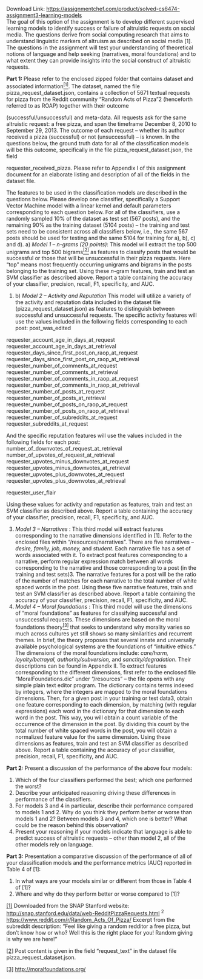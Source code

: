 Download Link: https://assignmentchef.com/product/solved-cs6474-assignment3-learning-models
<br>
The goal of this option of the assignment is to develop different supervised learning models to identify success or failure of altruistic requests on social media. The questions derive from social computing research that aims to understand linguistic markers of altruism as described on social media [1]. The questions in the assignment will test your understanding of theoretical notions of language and help seeking (narratives, moral foundations) and to what extent they can provide insights into the social construct of altruistic requests.

<strong>Part 1: </strong>Please refer to the enclosed zipped folder that contains dataset and associated information<a href="#_ftn1" name="_ftnref1"><sup>[1]</sup></a>. The dataset, named the file pizza_request_dataset.json, contains a collection of 5671 textual requests for pizza from the Reddit community “Random Acts of Pizza”2 (henceforth referred to as ROAP) together with their outcome

(successful/unsuccessful) and meta-data. All requests ask for the same altruistic request: a free pizza, and span the timeframe December 8, 2010 to September 29, 2013. The outcome of each request – whether its author received a pizza (successful) or not (unsuccessful) – is known. In the questions below, the ground truth data for all of the classification models will be this outcome, specifically in the file pizza_request_dataset.json, the field

requester_received_pizza. Please refer to Appendix I of this assignment document for an elaborate listing and description of all of the fields in the dataset file.

The features to be used in the classification models are described in the questions below. Please develop one classifier, specifically a Support Vector Machine model with a linear kernel and default parameters corresponding to each question below. For all of the classifiers, use a randomly sampled 10% of the dataset as test set (567 posts), and the remaining 90% as the training dataset (5104 posts) – the training and test sets need to be consistent across all classifiers below, i.e., the same 567 posts should be used for testing and the same 5104 for training for a), b), c) and d).  a) <em>Model 1 – n-grams (20 points)</em>: This model will extract the top 500 unigrams and top 500 bigrams<a href="#_ftn2" name="_ftnref2"><sup>[2]</sup></a> as features to classify posts that would be successful or those that will be unsuccessful in their pizza requests. Here “top” means most frequently occurring unigrams and bigrams in the posts belonging to the training set. Using these <em>n</em>-gram features, train and test an SVM classifier as described above. Report a table containing the accuracy of your classifier, precision, recall, F1, specificity, and AUC.

<ol>

 <li>b) <em>Model 2 – Activity and Reputation </em>This model will utilize a variety of the activity and reputation data included in the dataset file (pizza_request_dataset.json) as features to distinguish between successful and unsuccessful requests. The specific activity features will use the values included in the following fields corresponding to each post: post_was_edited</li>

</ol>

requester_account_age_in_days_at_request requester_account_age_in_days_at_retrieval requester_days_since_first_post_on_raop_at_request requester_days_since_first_post_on_raop_at_retrieval requester_number_of_comments_at_request requester_number_of_comments_at_retrieval requester_number_of_comments_in_raop_at_request requester_number_of_comments_in_raop_at_retrieval requester_number_of_posts_at_request requester_number_of_posts_at_retrieval requester_number_of_posts_on_raop_at_request  requester_number_of_posts_on_raop_at_retrieval requester_number_of_subreddits_at_request requester_subreddits_at_request

And the specific reputation features will use the values included in the following fields for each post: number_of_downvotes_of_request_at_retrieval number_of_upvotes_of_request_at_retrieval requester_upvotes_minus_downvotes_at_request requester_upvotes_minus_downvotes_at_retrieval  requester_upvotes_plus_downvotes_at_request requester_upvotes_plus_downvotes_at_retrieval

requester_user_flair

Using these values for activity and reputation as features, train and test an SVM classifier as described above. Report a table containing the accuracy of your classifier, precision, recall, F1, specificity, and AUC.

<ol start="3">

 <li><em>Model 3 – Narratives </em>: This third model will extract features corresponding to the narrative dimensions identified in [1]. Refer to the enclosed files within “/resources/narratives”. There are five narratives – <em>desire, family, job, money, </em>and<em> student</em>. Each narrative file has a set of words associated with it. To extract post features corresponding to a narrative, perform regular expression match between all words corresponding to the narrative and those corresponding to a post (in the training and test sets)3. The narrative features for a post will be the ratio of the number of matches for each narrative to the total number of white spaced words in the post. Using these five narrative features, train and test an SVM classifier as described above. Report a table containing the accuracy of your classifier, precision, recall, F1, specificity, and AUC.</li>

 <li><em>Model 4 – Moral foundations </em>: This third model will use the dimensions of “moral foundations” as features for classifying successful and unsuccessful requests. These dimensions are based on the moral foundations theory<a href="#_ftn3" name="_ftnref3"><sup>[3]</sup></a> that seeks to understand why morality varies so much across cultures yet still shows so many similarities and recurrent themes. In brief, the theory proposes that several innate and universally available psychological systems are the foundations of “intuitive ethics.” The dimensions of the moral foundations include: <em>care/harm, loyalty/betrayal, authority/subversion, </em>and<em> sanctity/degradation</em>. Their descriptions can be found in Appendix II. To extract features corresponding to the different dimensions, first refer to the enclosed file “MoralFoundations.dic” under “/resources” – the file opens with any simple plain text editor program. The dictionary contains terms indexed by integers, where the integers are mapped to the moral foundations dimensions. Then, for a given post in your training or test data3, obtain one feature corresponding to each dimension, by matching (with regular expressions) each word in the dictionary for that dimension to each word in the post. This way, you will obtain a count variable of the occurrence of the dimension in the post. By dividing this count by the total number of white spaced words in the post, you will obtain a normalized feature value for the same dimension. Using these dimensions as features, train and test an SVM classifier as described above. Report a table containing the accuracy of your classifier, precision, recall, F1, specificity, and AUC.</li>

</ol>




<strong>Part 2: </strong>Present a discussion of the performance of the above four models:

<ol>

 <li>Which of the four classifiers performed the best; which one performed the worst?</li>

 <li><em> </em>Describe your anticipated reasoning driving these differences in performance of the classifiers.</li>

 <li><em> </em>For models 3 and 4 in particular, describe their performance compared to models 1 and 2. Why do you think they perform better or worse than models 1 and 2? Between models 3 and 4, which one is better? What could be the reason behind this observation?</li>

 <li><em> </em>Present your reasoning if your models indicate that language is able to predict success of altruistic requests – other than model 2, all of the other models rely on language.</li>

</ol>

<strong>Part 3:</strong> Presentation a comparative discussion of the performance of all of your classification models and the performance metrics (AUC) reported in Table 4 of [1]:

<ol>

 <li>In what ways are your models similar or different from those in Table 4 of [1]?</li>

 <li> Where and why do they perform better or worse compared to [1]?</li>

</ol>

<a href="#_ftnref1" name="_ftn1">[1]</a> Downloaded from the SNAP Stanford website: <u>http://snap.stanford.edu/data/web-RedditPizzaRequests.html</u>  <sup>2</sup> <u>https://www.reddit.com/r/Random_Acts_Of_Pizza/</u> Excerpt from the subreddit description: “Feel like giving a random redditor a free pizza, but don’t know how or who? Well this is the right place for you! Random giving is why we are here!”

<a href="#_ftnref2" name="_ftn2">[2]</a> Post content is given in the field “request_text” in the dataset file pizza_request_dataset.json.

<a href="#_ftnref3" name="_ftn3">[3]</a> <u>http://moralfoundations.org/</u>